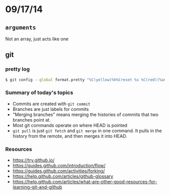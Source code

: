 # 09/17/14

## `arguments`
Not an array, just acts like one

## git

### pretty log

```sh
$ git config --global format.pretty "%C(yellow)%h%Creset %s %C(red)(%an, %cr)%Creset"
```

### Summary of today's topics
- Commits are created with `git commit`
- Branches are just labels for commits
- "Merging branches" means merging the histories of commits that two branches point at.
- Most git commands operate on where HEAD is pointed
- `git pull` is just `git fetch` and `git merge` in one command. It pulls in the history from the remote, and then merges it into HEAD.

### Resources
- https://try.github.io/
- https://guides.github.com/introduction/flow/
- https://guides.github.com/activities/forking/
- https://help.github.com/articles/github-glossary
- https://help.github.com/articles/what-are-other-good-resources-for-learning-git-and-github
